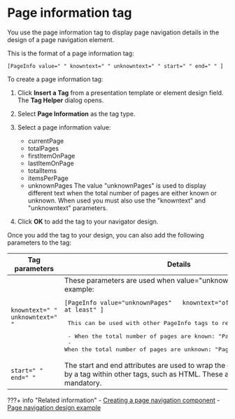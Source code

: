 # Page information tag

You use the page information tag to display page navigation details in the design of a page navigation element.

This is the format of a page information tag:

```
[PageInfo value=" " knowntext=" " unknowntext=" " start=" " end=" " ]
```

To create a page information tag:

1.  Click **Insert a Tag** from a presentation template or element design field. The **Tag Helper** dialog opens.

2.  Select **Page Information** as the tag type.

3.  Select a page information value:

    -   currentPage
    -   totalPages
    -   firstItemOnPage
    -   lastItemOnPage
    -   totalItems
    -   itemsPerPage
    -   unknownPages
    The value "unknownPages" is used to display different text when the total number of pages are either known or unknown. When used you must also use the "knowntext" and "unknowntext" parameters.

4.  Click **OK** to add the tag to your navigator design.


Once you add the tag to your design, you can also add the following parameters to the tag:

|Tag parameters|Details|
|--------------|-------|
|`knowntext=" "` <br> `unknowntext=" "`|These parameters are used when value="unknownPages". For example: <br> <pre>``` [PageInfo value="unknownPages"   knowntext="of" unknowntext="of at least" ] ``` <br> This can be used with other PageInfo tags to render the following: <br> -   When the total number of pages are known: "Page 2 of 5." <br> -   When the total number of pages are unknown: "Page 2 of at least 5."|
|`start=" "`<br> `end=" "` |The start and end attributes are used to wrap the data that is returned by a tag within other tags, such as HTML. These attributes are not mandatory.|

???+ info "Related information"
    - [Creating a page navigation component](../../elements/page_nav_element/wcm_dev_elements_page-navigation_creating.md)
    - [Page navigation design example](../../elements/page_nav_element/wcm_dev_elements_page-navigation_example.md)
